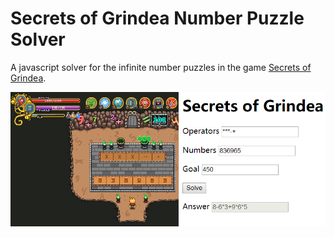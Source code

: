 # Secrets of Grindea Number Puzzle Solver
A javascript solver for the infinite number puzzles in the game [Secrets of Grindea](http://www.secretsofgrindea.com/).

![screenshot](screenshot.png)
